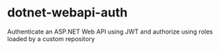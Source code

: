 # dotnet-webapi-auth
Authenticate an ASP.NET Web API using JWT and authorize using roles loaded by a custom repository
